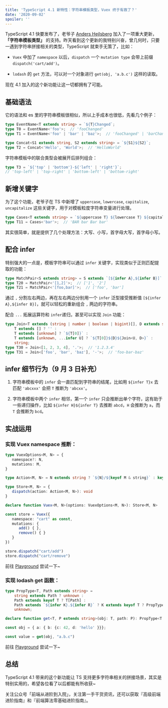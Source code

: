 ```yaml
---
title: 'TypeScript 4.1 新特性：字符串模板类型，Vuex 终于有救了？'
date: '2020-09-02'
spoiler: ''
---
```


TypeScript 4.1 快要发布了，老爷子 [Anders Hejlsberg](https://github.com/ahejlsberg) 加入了一项重大更新，**「字符串模板类型」** 的支持。昨天看到这个更新的我特别兴奋，曾几何时，只要一遇到字符串拼接相关的类型，TypeScript 就束手无策了，比如：

- `Vuex` 中加了 `namespace` 以后，`dispatch` 一个 `mutation type` 会带上前缀 `dispatch('cart/add')`。

- `lodash` 的 `get` 方法，可以对一个对象进行 `get(obj, 'a.b.c')` 这样的读取。

现在 4.1 加入的这个新功能让这一切都拥有了可能。

## 基础语法
它的语法和 es 里的字符串模板很相似，所以上手成本也很低，先看几个例子：

```ts
type EventName<T extends string> = `${T}Changed`;
type T0 = EventName<'foo'>;  // 'fooChanged'
type T1 = EventName<'foo' | 'bar' | 'baz'>;  // 'fooChanged' | 'barChanged' | 'bazChanged'
```

```ts
type Concat<S1 extends string, S2 extends string> = `${S1}${S2}`;
type T2 = Concat<'Hello', 'World'>;  // 'HelloWorld'
```

字符串模板中的联合类型会被展开后排列组合：

```ts
type T3 = `${'top' | 'bottom'}-${'left' | 'right'}`;  
// 'top-left' | 'top-right' | 'bottom-left' | 'bottom-right'
```

## 新增关键字

为了这个功能，老爷子在 TS 中新增了 `uppercase`, `lowercase`, `capitalize`, `uncapitalize` 这些关键字，用于对模板粒度字符串变量进行处理。

```ts
type Cases<T extends string> = `${uppercase T} ${lowercase T} ${capitalize T} ${uncapitalize T}`;
type T11 = Cases<'bar'>;  // 'BAR bar Bar bar'
```

其实很简单，就是提供了几个处理方法：大写、小写，首字母大写，首字母小写。

## 配合 infer

特别强大的一点是，模板字符串可以通过 `infer` 关键字，实现类似于正则匹配提取的功能：

```ts
type MatchPair<S extends string> = S extends `[${infer A},${infer B}]` ? [A, B] : unknown;
type T20 = MatchPair<'[1,2]'>;  // ['1', '2']
type T21 = MatchPair<'[foo,bar]'>;  // ['foo', 'bar']
```

通过 `,` 分割左右两边，再在左右两边分别用一个 `infer` 泛型接受推断值 `[${infer A},${infer B}]`，就可以轻松的重新组合 `,` 两边的字符串。

配合 `...` 拓展运算符和 `infer`递归，甚至可以实现 `Join` 功能：

```ts
type Join<T extends (string | number | boolean | bigint)[], D extends string> =
    T extends [] ? '' :
    T extends [unknown] ? `${T[0]}` :
    T extends [unknown, ...infer U] ? `${T[0]}${D}${Join<U, D>}` :
    string;
type T30 = Join<[1, 2, 3, 4], '.'>;  // '1.2.3.4'
type T31 = Join<['foo', 'bar', 'baz'], '-'>;  // 'foo-bar-baz'
```

## infer 细节行为（9 月 3 日补充）

1. 字符串模板中的 `infer` 会一直匹配到字符串的结尾，比如用 `${infer T}x` 去匹配 `'abcxxx'` 会把 `T` 推断为 `'abcxx'`。

2. 字符串模板中两个 `infer` 相邻，第一个 `infer` 只会推断出单个字符，这有助于一些递归操作，比如 `${infer H}${infer T}` 去推断 `abcd`，`H` 会推断为 `a`，而 `T` 会推断为 `bcd`。

## 实战运用

### 实现 Vuex namespace 推断：

```ts
type VuexOptions<M, N> = {
   namespace?: N,
   mutations: M,
}

type Action<M, N> = N extends string ? `${N}/${keyof M & string}` : keyof M

type Store<M, N> = {
   dispatch(action: Action<M, N>): void
}

declare function Vuex<M, N>(options: VuexOptions<M, N>): Store<M, N>

const store = Vuex({
   namespace: "cart" as const,
   mutations: {
      add() { },
      remove() { }
   }
})

store.dispatch("cart/add")
store.dispatch("cart/remove")
```

前往 [Playground](https://www.typescriptlang.org/play?ts=4.1.0-pr-40336-8#code/C4TwDgpgBAagrhAHgeTMAlgewHYGcA8AsgDRQByAfFALxQDeAUFM9gIYC2EuYrAxhAH4AXOWJNm7OMFYYcuESQYBfBg1CQoAQV6zsRUpRrkoSYBGwATXFFzAATumwBzKAKgADACR0ySgPTeANYQIJgAZlCEUABkNvaOTkruUCLBoRGEqurQAMrAmHYQ+uRUtIzMUBbo3DK8ABYAFHy6Itq6xZQAlCIAbpjoFsqqFhC8ADashVBhcNg6WNiwCIgdFA2YaAvyS0iougQkJd1QeQVFh5SqvHLAcWdG8EgN5SwcXDz8IgBEvJPAX1BWNZrnhgGIKpJpPsRC8KoCLBYGp16FAlOC4VBCuxMD0IEiUSoKiolJ1VLYzgA6Ko1YD1Bo-P5+VgIr6k8mFKnVHi0xoMuzAPxYnEQVlAA) 尝试一下~

### 实现 lodash get 函数：

```ts
type PropType<T, Path extends string> =
    string extends Path ? unknown :
    Path extends keyof T ? T[Path] :
    Path extends `${infer K}.${infer R}` ? K extends keyof T ? PropType<T[K], R> : unknown :
    unknown;

declare function get<T, P extends string>(obj: T, path: P): PropType<T, P>;

const obj = { a: { b: {c: 42, d: 'hello' }}};

const value = get(obj, "a.b.c")
```

前往 [Playground](https://www.typescriptlang.org/play?ts=4.1.0-pr-40336-8#code/C4TwDgpgBACgTgezAFXBAPMgNLAhsACyggA9gIA7AEwGcobg4BLCgcwD4oBeAKCn-qMWrYmUq08hKAH4oAVwoBrCggDuFKAC4+AmPiKly1OooggEAMyjIZ1gNp7CAXS07+jg2ONQABgBIAbxYLCDgoAGkAXwA6QODQqAAlSJ9bcNEjCVNzKxtZeCRUSEw7cKccRM5NeSUVdVcBGuU1CgBuHh4qCABjABtcOGgLBW7gJgQNVghgTBwYDPE6BmY2dgAKBAAjACtq7CgwfWqYAEpjxBQ0Wdh2dp5uiYYoLe3uKACoXGqPze-u6oALAAmHBUaoAcgIEF6vQQ4KgkURdweFCeADdcL05NAuFApsANjscAAiXDRTbRbrEk5AA) 尝试一下~

## 总结

TypeScript 4.1 带来的这个新功能让 TS 支持更多字符串相关的拼接场景，其实是特别实用的，希望各位看了以后都能有所收获~

关注公众号「前端从进阶到入院」，关注第一手干货资讯，还可以获取『高级前端进阶指南』和『前端算法零基础进阶指南』。